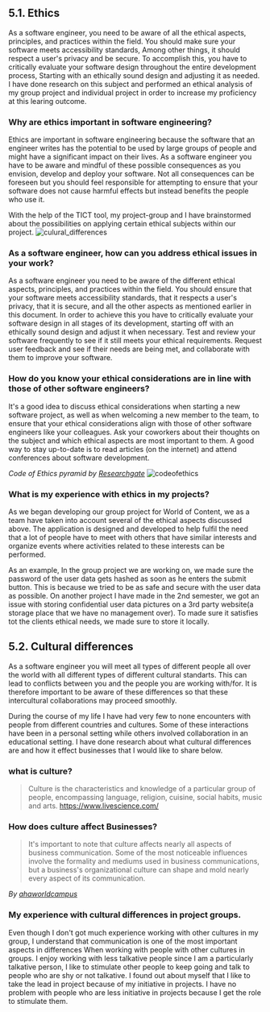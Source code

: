 ## 5.1. Ethics

As a software engineer, you need to be aware of all the ethical aspects, principles, and practices within the field. You should make sure your software meets accessibility standards, Among other things, it should respect a user's privacy and be secure. 
To accomplish this, you have to critically evaluate your software design throughout the entire development process, Starting with an ethically sound design and adjusting it as needed. I have done research on this subject and performed an ethical analysis of my group project and individual project in order to increase my proficiency at this learing outcome.

### Why are ethics important in software engineering?
Ethics are important in software engineering because the software that an engineer writes has the potential to be used by large groups of people and might have a significant impact on their lives. As a software engineer you have to be aware and mindful of these possible consequences as you envision, develop and deploy your software. Not all consequences can be foreseen but you should feel responsible for attempting to ensure that your software does not cause harmful effects but instead benefits the people who use it.

With the help of the TICT tool, my project-group and I have brainstormed about the possibilities on applying certain ethical subjects within our project.
![culural_differences](https://user-images.githubusercontent.com/73832880/172370513-34897d4c-953c-47cb-b86f-c2b6182bcc1a.jpg)

### As a software engineer, how can you address ethical issues in your work?
As a software engineer you need to be aware of the different ethical aspects, principles, and practices within the field. You should ensure that your software meets accessibility standards, that it respects a user's privacy, that it is secure, and all the other aspects as mentioned earlier in this document. In order to achieve this you have to critically evaluate your software design in all stages of its development, starting off with an ethically sound design and adjust it when necessary. Test and review your software frequently to see if it still meets your ethical requirements. Request user feedback and see if their needs are being met, and collaborate with them to improve your software.

### How do you know your ethical considerations are in line with those of other software engineers?
It's a good idea to discuss ethical considerations when starting a new software project, as well as when welcoming a new member to the team, to ensure that your ethical considerations align with those of other software engineers like your colleagues. Ask your coworkers about their thoughts on the subject and which ethical aspects are most important to them. A good way to stay up-to-date is to read articles (on the internet) and attend conferences about software development.


<i>Code of Ethics pyramid by [Researchgate](www.researchgate.net)</i>
![codeofethics](https://user-images.githubusercontent.com/73832880/173315880-2173f830-5f21-4711-b70f-25cd377a99b8.JPG)

### What is my experience with ethics in my projects?

As we began developing our group project for World of Content, we as a team have taken into account several of the ethical aspects discussed above. The application is designed and developed to help fulfil the need that a lot of people have to meet with others that have similar interests and organize events where activities related to these interests can be performed. 

As an example, In the group project we are working on, we made sure the password of the user data gets hashed as soon as he enters the submit button. This is because we tried to be as safe and secure with the user data as possible. 
On another project I have made in the 2nd semester, we got an issue with storing confidential user data pictures on a 3rd party website(a storage place that we have no management over). To made sure it satisfies tot the clients ethical needs, we made sure to store it locally.


## 5.2. Cultural differences

As a software engineer you will meet all types of different people all over the world with all different types of different cultural standarts. This can lead to conflicts between you and the people you are working with/for. It is therefore important to be aware of these differences so that these intercultural collaborations may proceed smoothly.


During the course of my life I have had very few to none encounters with people from different countries and cultures. Some of these interactions have been in a personal setting while others involved collaboration in an educational setting. I have done research about what cultural differences are and how it effect businesses that I would like to share below.


### what is culture?

> Culture is the characteristics and knowledge of a particular group of people, encompassing language, religion, cuisine, social habits, music and arts.
https://www.livescience.com/



### How does culture affect Businesses?
>It's important to note that culture affects nearly all aspects of business communication. Some of the most noticeable influences involve the formality and mediums used in business communications, but a business's organizational culture can shape and mold nearly every aspect of its communication.

<i> By [ahaworldcampus](https://www.ahaworldcampus.com/b/how-does-culture-affect-business-communication)</i>
  
  ### My experience with cultural differences in project groups.
  
Even though I don't got much experience working with other cultures in my group, I understand that communication is one of the most important aspects in differences When working with people with other cultures in groups. I enjoy working with less talkative people since I am a particularly talkative person, I like to stimulate other people to keep going and talk to people who are shy or not talkative. I found out about myself that I like to take the lead in project because of my initiative in projects. I have no problem with people who are less initiative in projects because I get the role to stimulate them.
  
 
